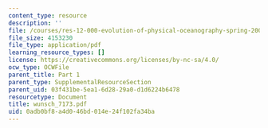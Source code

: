 ```yaml
---
content_type: resource
description: ''
file: /courses/res-12-000-evolution-of-physical-oceanography-spring-2007/0adb0bf8a4d046bd014e24f102fa34ba_wunsch_7173.pdf
file_size: 4153230
file_type: application/pdf
learning_resource_types: []
license: https://creativecommons.org/licenses/by-nc-sa/4.0/
ocw_type: OCWFile
parent_title: Part 1
parent_type: SupplementalResourceSection
parent_uid: 03f431be-5ea1-6d28-29a0-d1d6224b6478
resourcetype: Document
title: wunsch_7173.pdf
uid: 0adb0bf8-a4d0-46bd-014e-24f102fa34ba
---
```

